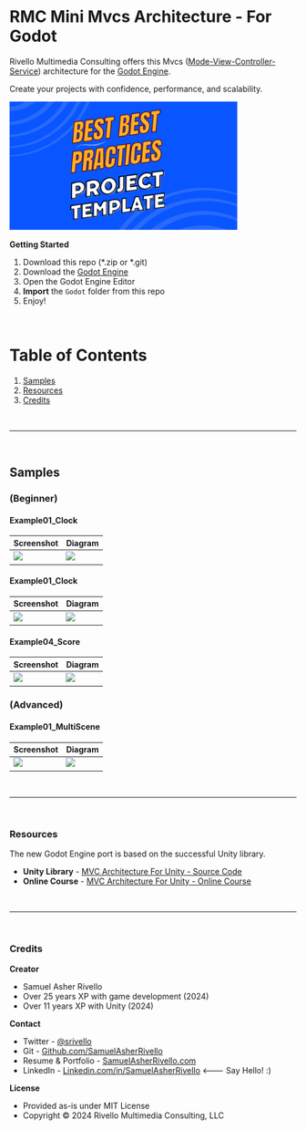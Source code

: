 
# RMC Mini Mvcs Architecture - For Godot

Rivello Multimedia Consulting offers this Mvcs ([Mode-View-Controller-Service](https://en.wikipedia.org/wiki/Model%E2%80%93view%E2%80%93controller-service)) architecture for the  [Godot Engine](https://godotengine.org/).

Create your projects with confidence, performance, and scalability.

<img width="400" src="https://raw.githubusercontent.com/SamuelAsherRivello/godot-project-template/main/Godot/Documentation/Images/Banner.png" alt="Best Practices">


<BR>

**Getting Started**
1. Download this repo (*.zip or *.git)
1. Download the [Godot Engine](https://godotengine.org/)
1. Open the Godot Engine Editor
1. **Import** the `Godot` folder from this repo
1. Enjoy!

<BR>

# Table of Contents

1. [Samples](#samples)
1. [Resources](#resources)
1. [Credits](#credits)

<BR>

---

<BR>

## Samples

### (Beginner)

#### Example01_Clock

| Screenshot | Diagram |
|---|---|
| <img src="./Godot/addons/RMC/RMC Mini Mvcs/Samples/01_Beginner/Example01_Clock/Documentation/Screenshot.png" width="200"/> | <img src="./Godot/addons/RMC/RMC Mini Mvcs/Samples/01_Beginner/Example01_Clock/Documentation//Diagram.png" width="200"/> |

#### Example01_Clock

| Screenshot | Diagram |
|---|---|
| <img src="./Godot/addons/RMC/RMC Mini Mvcs/Samples/01_Beginner/Example02_LoginMini/Documentation/Screenshot.png" width="200"/> | <img src="./Godot/addons/RMC/RMC Mini Mvcs/Samples/01_Beginner/Example02_LoginMini/Documentation//Diagram.png" width="200"/> |

#### Example04_Score

| Screenshot | Diagram |
|---|---|
| <img src="./Godot/addons/RMC/RMC Mini Mvcs/Samples/01_Beginner/Example04_Score/Documentation/Screenshot.png" width="200"/> | <img src="./Godot/addons/RMC/RMC Mini Mvcs/Samples/01_Beginner/Example04_Score/Documentation/Diagram.png" width="200"/> |


### (Advanced)

#### Example01_MultiScene

| Screenshot | Diagram |
|---|---|
| <img src="./Godot/addons/RMC/RMC Mini Mvcs/Samples/02_Advanced/Example01_MultiSceneMini/Documentation/Screenshot.png" width="200"/> | <img src="./Godot/addons/RMC/RMC Mini Mvcs/Samples/02_Advanced/Example01_MultiSceneMini/Documentation/Diagram.png" width="200"/> |




<BR>

---

<BR>

### Resources

The new Godot Engine port is based on the successful Unity library.

* **Unity Library** - [MVC Architecture For Unity - Source Code](https://github.com/SamuelAsherRivello/rmc-mini-mvcs/) 
* **Online Course** - [MVC Architecture For Unity - Online Course](https://www.youtube.com/watch?v=ulclbvLL9A4)


<BR>

---

<BR>



### Credits

**Creator**

- Samuel Asher Rivello 
- Over 25 years XP with game development (2024)
- Over 11 years XP with Unity (2024)

**Contact**

- Twitter - <a href="https://twitter.com/srivello/">@srivello</a>
- Git - <a href="https://github.com/SamuelAsherRivello/">Github.com/SamuelAsherRivello</a>
- Resume & Portfolio - <a href="http://www.SamuelAsherRivello.com">SamuelAsherRivello.com</a>
- LinkedIn - <a href="https://Linkedin.com/in/SamuelAsherRivello">Linkedin.com/in/SamuelAsherRivello</a> <--- Say Hello! :)

**License**

* Provided as-is under MIT License 
* Copyright © 2024 Rivello Multimedia Consulting, LLC

